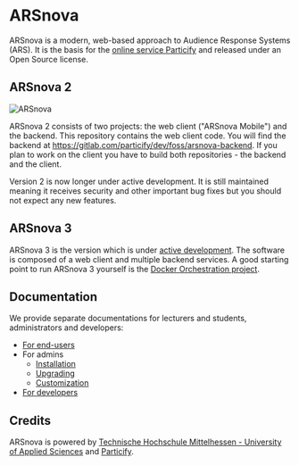 # ARSnova

ARSnova is a modern, web-based approach to Audience Response Systems (ARS).
It is the basis for the [online service Particify](https://particify.de) and released under an Open Source license.


## ARSnova 2
![ARSnova](src/site/resources/showcase.png)

ARSnova 2 consists of two projects: the web client ("ARSnova Mobile") and the backend.
This repository contains the web client code.
You will find the backend at https://gitlab.com/particify/dev/foss/arsnova-backend.
If you plan to work on the client you have to build both repositories - the backend and the client.

Version 2 is now longer under active development.
It is still maintained meaning it receives security and other important bug fixes but you should not expect any new features.

## ARSnova 3

ARSnova 3 is the version which is under [active development](https://gitlab.com/particify/dev/foss/arsnova-webclient).
The software is composed of a web client and multiple backend services.
A good starting point to run ARSnova 3 yourself is the [Docker Orchestration project](https://gitlab.com/particify/dev/foss/docker-orchestration).


## Documentation

We provide separate documentations for lecturers and students, administrators and developers:

* [For end-users](https://arsnova.thm.de/blog/en/arsnova-manual/)
* For admins
	* [Installation](src/site/markdown/installation.md)
	* [Upgrading](src/site/markdown/upgrade.md)
	* [Customization](src/site/markdown/customization.md)
* [For developers](src/site/markdown/development.md)


## Credits

ARSnova is powered by [Technische Hochschule Mittelhessen - University of Applied Sciences](https://www.thm.de)
and [Particify](https://particify.de).
